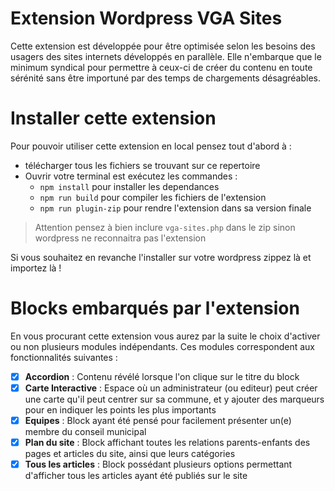 # Extension Wordpress VGA Sites

Cette extension est développée pour être optimisée selon les besoins des usagers des sites internets développés en parallèle.
Elle n'embarque que le minimum syndical pour permettre à ceux-ci de créer du contenu en toute sérénité 
sans être importuné par des temps de chargements désagréables.

# Installer cette extension
Pour pouvoir utiliser cette extension en local pensez tout d'abord à : 
  - télécharger tous les fichiers se trouvant sur ce repertoire
  - Ouvrir votre terminal est exécutez les commandes :
      - `npm install` pour installer les dependances
      - `npm run build` pour compiler les fichiers de l'extension
      - `npm run plugin-zip` pour rendre l'extension dans sa version finale
      
> Attention pensez à bien inclure `vga-sites.php` dans le zip sinon wordpress ne reconnaitra pas l'extension

Si vous souhaitez en revanche l'installer sur votre wordpress zippez là et importez là !

# Blocks embarqués par l'extension
En vous procurant cette extension vous aurez par la suite le choix d'activer ou non plusieurs modules indépendants.
Ces modules correspondent aux fonctionnalités suivantes :

- [x] **Accordion** : Contenu révélé lorsque l'on clique sur le titre du block
- [x] **Carte Interactive** : Espace où un administrateur (ou editeur) peut créer une carte qu'il peut centrer sur sa commune, et y ajouter des marqueurs pour en indiquer les points les plus importants
- [x] **Equipes** : Block ayant été pensé pour facilement présenter un(e) membre du conseil municipal
- [x] **Plan du site** : Block affichant toutes les relations parents-enfants des pages et articles du site, ainsi que leurs catégories
- [x] **Tous les articles** : Block possédant plusieurs options permettant d'afficher tous les articles ayant été publiés sur le site
